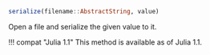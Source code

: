 ```julia
serialize(filename::AbstractString, value)
```

Open a file and serialize the given value to it.

!!! compat "Julia 1.1"
    This method is available as of Julia 1.1.

